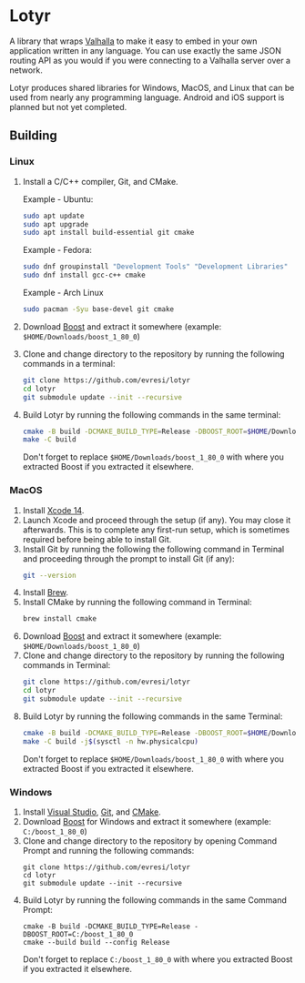 # Lotyr
A library that wraps [Valhalla](https://github.com/valhalla/valhalla) to make it easy
to embed in your own application written in any language. You can use exactly the same
JSON routing API as you would if you were connecting to a Valhalla server over a network.

Lotyr produces shared libraries for Windows, MacOS, and Linux that can be used from nearly
any programming language. Android and iOS support is planned but not yet completed.

## Building
### Linux
1. Install a C/C++ compiler, Git, and CMake.

   Example - Ubuntu:
   ```sh
   sudo apt update
   sudo apt upgrade
   sudo apt install build-essential git cmake
   ```
   
   Example - Fedora:
   ```sh
   sudo dnf groupinstall "Development Tools" "Development Libraries"
   sudo dnf install gcc-c++ cmake
   ```
   
   Example - Arch Linux
   ```sh
   sudo pacman -Syu base-devel git cmake
   ```
2. Download [Boost](https://www.boost.org/users/download/) and extract it somewhere (example: `$HOME/Downloads/boost_1_80_0`)
3. Clone and change directory to the repository by running the following commands in a terminal:
   ```sh
   git clone https://github.com/evresi/lotyr
   cd lotyr
   git submodule update --init --recursive
   ```
5. Build Lotyr by running the following commands in the same terminal:
   ```sh
   cmake -B build -DCMAKE_BUILD_TYPE=Release -DBOOST_ROOT=$HOME/Downloads/boost_1_80_0
   make -C build
   ```
   Don't forget to replace `$HOME/Downloads/boost_1_80_0` with where you extracted Boost if you extracted it elsewhere.

### MacOS
1. Install [Xcode 14](https://developer.apple.com/xcode/).
2. Launch Xcode and proceed through the setup (if any). You may close it afterwards. This is to complete any first-run setup, which is sometimes required before being able to install Git.
3. Install Git by running the following the following command in Terminal and proceeding through the prompt to install Git (if any):
   ```sh
   git --version
   ```
4. Install [Brew](https://brew.sh/).
5. Install CMake by running the following command in Terminal:
   ```sh
   brew install cmake
   ```
6. Download [Boost](https://www.boost.org/users/download/) and extract it somewhere (example: `$HOME/Downloads/boost_1_80_0`)
7. Clone and change directory to the repository by running the following commands in Terminal:
   ```sh
   git clone https://github.com/evresi/lotyr
   cd lotyr
   git submodule update --init --recursive
   ```
8. Build Lotyr by running the following commands in the same Terminal:
   ```sh
   cmake -B build -DCMAKE_BUILD_TYPE=Release -DBOOST_ROOT=$HOME/Downloads/boost_1_80_0
   make -C build -j$(sysctl -n hw.physicalcpu)
   ```
   Don't forget to replace `$HOME/Downloads/boost_1_80_0` with where you extracted Boost if you extracted it elsewhere.

### Windows
1. Install [Visual Studio](https://visualstudio.microsoft.com/), [Git](https://git-scm.com/), and [CMake](https://cmake.org/download/).
2. Download [Boost](https://www.boost.org/users/download/) for Windows and extract it somewhere (example: `C:/boost_1_80_0`)
3. Clone and change directory to the repository by opening Command Prompt and running the following commands:
   ```
   git clone https://github.com/evresi/lotyr
   cd lotyr
   git submodule update --init --recursive
   ```
4. Build Lotyr by running the following commands in the same Command Prompt:
   ```
   cmake -B build -DCMAKE_BUILD_TYPE=Release -DBOOST_ROOT=C:/boost_1_80_0
   cmake --build build --config Release
   ```
   Don't forget to replace `C:/boost_1_80_0` with where you extracted Boost if you extracted it elsewhere.
